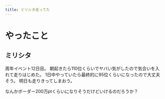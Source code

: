 ```yaml
---
title: ミリシタ走ってた
---
```


# やったこと

## ミリシタ

周年イベント12日目。
朝起きたら110位くらいでヤバい気がしたので気合いを入れて走りはじめた。
1日中やっていたら最終的に95位くらいになったので大丈夫そう。
明日も走りきってしまおう。

なんかボーダー200万ptくらいになりそうだけどいけるのだろうか？
